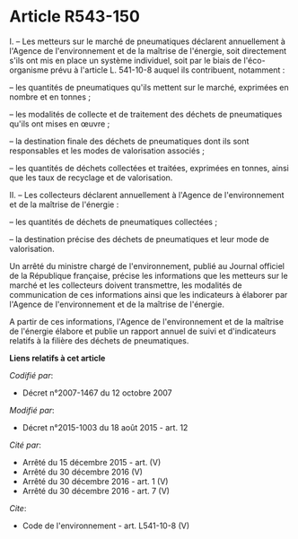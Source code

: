 # Article R543-150

I. – Les metteurs sur le marché de pneumatiques déclarent annuellement à l'Agence de l'environnement et de la maîtrise de
l'énergie, soit directement s'ils ont mis en place un système individuel, soit par le biais de l'éco-organisme prévu à
l'article L. 541-10-8 auquel ils contribuent, notamment : 

– les quantités de pneumatiques qu'ils mettent sur le marché, exprimées en nombre et en tonnes ; 

– les modalités de collecte et de traitement des déchets de pneumatiques qu'ils ont mises en œuvre ; 

– la destination finale des déchets de pneumatiques dont ils sont responsables et les modes de valorisation associés ; 

– les quantités de déchets collectées et traitées, exprimées en tonnes, ainsi que les taux de recyclage et de valorisation. 

II. – Les collecteurs déclarent annuellement à l'Agence de l'environnement et de la maîtrise de l'énergie : 

– les quantités de déchets de pneumatiques collectées ; 

– la destination précise des déchets de pneumatiques et leur mode de valorisation. 

Un arrêté du ministre chargé de l'environnement, publié au Journal officiel de la République française, précise les
informations que les metteurs sur le marché et les collecteurs doivent transmettre, les modalités de communication de ces
informations ainsi que les indicateurs à élaborer par l'Agence de l'environnement et de la maîtrise de l'énergie. 

A partir de ces informations, l'Agence de l'environnement et de la maîtrise de l'énergie élabore et publie un rapport annuel
de suivi et d'indicateurs relatifs à la filière des déchets de pneumatiques.

**Liens relatifs à cet article**

_Codifié par_:

  - Décret n°2007-1467 du 12 octobre 2007

_Modifié par_:

  - Décret n°2015-1003 du 18 août 2015 - art. 12

_Cité par_:

  - Arrêté du 15 décembre 2015 - art. (V)
  - Arrêté du 30 décembre 2016 (V)
  - Arrêté du 30 décembre 2016 - art. 1 (V)
  - Arrêté du 30 décembre 2016 - art. 7 (V)

_Cite_:

  - Code de l'environnement - art. L541-10-8 (V)

